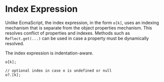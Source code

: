 # Index Expression

Unlike EcmaScript, the index expression, in the form `o[k]`, uses an indexing mechanism that is separate from the object properties mechanism. This resolves conflict of properties and indexes. Methods such as `Reflect.get(...)` can be used in case a property must be dynamically resolved.

The index expression is indentation-aware.

```
o[k];

// optional index in case o is undefined or null
o?.[k];
```